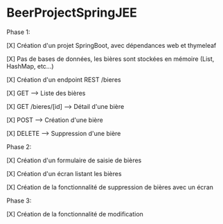 # BeerProjectSpringJEE



Phase 1:

[X] Création d'un projet SpringBoot, avec dépendances web et thymeleaf

[X] Pas de bases de données, les bières sont stockées en mémoire (List, HashMap, etc...)

[X] Création d'un endpoint REST /bieres

[X] GET --> Liste des bières

[X] GET /bieres/[id] --> Détail d'une bière

[X] POST --> Création d'une bière

[X] DELETE --> Suppression d'une bière



Phase 2:

[X] Création d'un formulaire de saisie de bières

[X] Création d'un écran listant les bières

[X] Création de la fonctionnalité de suppression de bières avec un écran


Phase 3:

[X] Création de la fonctionnalité de modification
